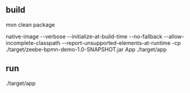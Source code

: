 ## build

mvn clean package

native-image --verbose --initialize-at-build-time --no-fallback --allow-incomplete-classpath --report-unsupported-elements-at-runtime -cp ./target/zeebe-bpmn-demo-1.0-SNAPSHOT.jar App ./target/app

## run

./target/app
